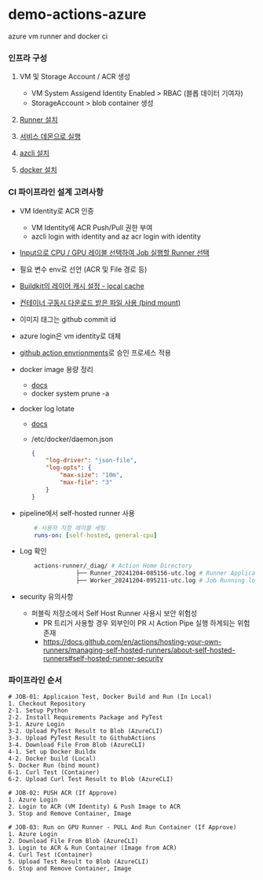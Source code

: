 # demo-actions-azure
azure vm runner and docker ci

### 인프라 구성
1. VM 및 Storage Account / ACR 생성

    - VM System Assigend Identity Enabled > RBAC (블롭 데이터 기여자)
    - StorageAccount > blob container 생성

2. [Runner 설치](https://docs.github.com/ko/enterprise-cloud@latest/actions/hosting-your-own-runners/managing-self-hosted-runners/adding-self-hosted-runners)

3. [서비스 데몬으로 실행](https://docs.github.com/ko/enterprise-cloud@latest/actions/hosting-your-own-runners/managing-self-hosted-runners/configuring-the-self-hosted-runner-application-as-a-service)

4. [azcli 설치](https://learn.microsoft.com/en-us/cli/azure/install-azure-cli-linux?pivots=apt)

5. [docker 설치](https://docs.docker.com/engine/install/ubuntu/)

### CI 파이프라인 설계 고려사항
- VM Identity로 ACR 인증
    - VM Identity에 ACR Push/Pull 권한 부여
    - azcli login with identity and az acr login with identity
- [Input으로 CPU / GPU 레이블 선택하여 Job 실행할 Runner 선택](https://docs.github.com/ko/enterprise-cloud@latest/actions/hosting-your-own-runners/managing-self-hosted-runners/using-self-hosted-runners-in-a-workflow#using-custom-labels-to-route-jobs)
- 필요 변수 env로 선언 (ACR 및 File 경로 등)
- [Buildkit의 레이어 캐시 설정 - local cache](https://docs.docker.com/build/ci/github-actions/cache/#local-cache)
- [컨테이너 구동시 다운로드 받은 파일 사용 (bind mount)](https://docs.docker.com/engine/storage/bind-mounts/)
- 이미지 태그는 github commit id
- azure login은 vm identity로 대체
- [github action envrionments](https://docs.github.com/ko/actions/managing-workflow-runs-and-deployments/managing-deployments/managing-environments-for-deployment#creating-an-environment)로 승인 프로세스 적용
- docker image 용량 정리

    - [docs](https://docs.docker.com/reference/cli/docker/system/prune/)
    - docker system prune -a

- docker log lotate
    - [docs](https://docs.docker.com/engine/logging/drivers/json-file/)
    - /etc/docker/daemon.json
        
        ```json
        {
            "log-driver": "json-file",
            "log-opts": {
                "max-size": "10m",
                "max-file": "3"
            }
        }
        ```
- pipeline에서 self-hosted runner 사용

    ```yaml
        # 사용자 지정 레이블 세팅
        runs-on: [self-hosted, general-cpu]
    ```
- Log 확인
    
    ```bash
        actions-runner/_diag/ # Action Home Directory
                    ├── Runner_20241204-085156-utc.log # Runner Application log
                    ├── Worker_20241204-095211-utc.log # Job Running log
    ```

- security 유의사항
    
    - 퍼블릭 저장소에서 Self Host Runner 사용시 보안 위험성
        - PR 트리거 사용할 경우 외부인이 PR 시 Action Pipe 실행 하게되는 위험 존재
        - https://docs.github.com/en/actions/hosting-your-own-runners/managing-self-hosted-runners/about-self-hosted-runners#self-hosted-runner-security


### 파이프라인 순서
```
# JOB-01: Applicaion Test, Docker Build and Run (In Local)
1. Checkout Repository
2-1. Setup Python
2-2. Install Requirements Package and PyTest
3-1. Azure Login
3-2. Upload PyTest Result to Blob (AzureCLI)
3-3. Upload PyTest Result to GithubActions
3-4. Download File From Blob (AzureCLI)
4-1. Set up Docker Buildx
4-2. Docker build (Local)
5. Docker Run (bind mount)
6-1. Curl Test (Container)
6-2. Upload Curl Test Result to Blob (AzureCLI)

# JOB-02: PUSH ACR (If Approve)
1. Azure Login
2. Login to ACR (VM Identity) & Push Image to ACR
3. Stop and Remove Container, Image

# JOB-03: Run on GPU Runner - PULL And Run Container (If Approve)
1. Azure Login
2. Download File From Blob (AzureCLI)
3. Login to ACR & Run Container (Image from ACR)
4. Curl Test (Container)
5. Upload Test Result to Blob (AzureCLI)
6. Stop and Remove Container, Image
```